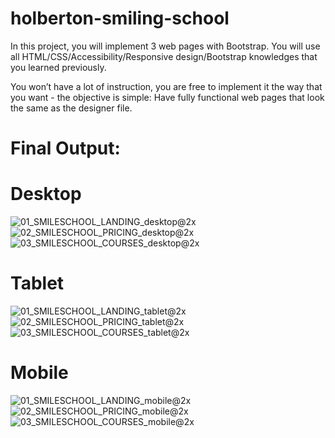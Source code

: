 # holberton-smiling-school

In this project, you will implement 3 web pages with Bootstrap. You will use all HTML/CSS/Accessibility/Responsive design/Bootstrap knowledges that you learned previously.

You won’t have a lot of instruction, you are free to implement it the way that you want - the objective is simple: Have fully functional web pages that look the same as the designer file.

# Final Output:

# Desktop
![01_SMILESCHOOL_LANDING_desktop@2x](https://user-images.githubusercontent.com/70947217/133887669-d503dac3-c688-4bf2-8ce5-3d624223ea00.png)
![02_SMILESCHOOL_PRICING_desktop@2x](https://user-images.githubusercontent.com/70947217/133887651-c1acf5fe-2e59-4931-b899-6a8e0c44b263.png)
![03_SMILESCHOOL_COURSES_desktop@2x](https://user-images.githubusercontent.com/70947217/133887636-dfc215e3-21c9-47ec-85f8-76834079b56b.png)

# Tablet
![01_SMILESCHOOL_LANDING_tablet@2x](https://user-images.githubusercontent.com/70947217/133887793-d4006269-7000-441a-ae69-3d2ac5fd45d0.png)
![02_SMILESCHOOL_PRICING_tablet@2x](https://user-images.githubusercontent.com/70947217/133887821-dc18c8a3-4942-463e-b257-f3ace9ee9421.png)
![03_SMILESCHOOL_COURSES_tablet@2x](https://user-images.githubusercontent.com/70947217/133887855-83f307ed-3056-4165-96e5-62f2d40dabf9.png)

# Mobile
![01_SMILESCHOOL_LANDING_mobile@2x](https://user-images.githubusercontent.com/70947217/133887910-f32ee09a-c833-4c1f-b0a2-23ac3fab556d.png)
![02_SMILESCHOOL_PRICING_mobile@2x](https://user-images.githubusercontent.com/70947217/133887935-f9cd7bf4-cc5a-4082-a47c-86a50eb0485d.png)
![03_SMILESCHOOL_COURSES_mobile@2x](https://user-images.githubusercontent.com/70947217/133887952-7e65bb5e-b4ed-4b63-8dfe-71cde29d3e7b.png)
